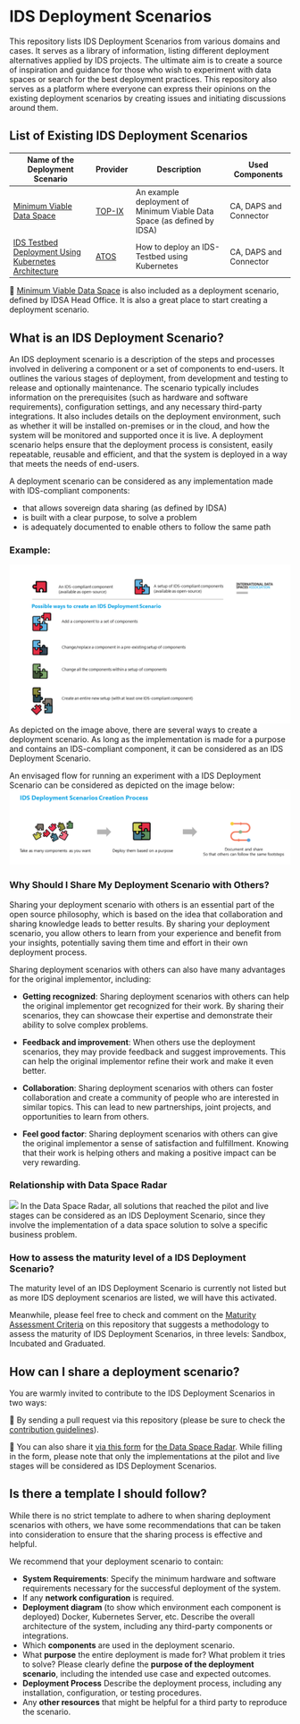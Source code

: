 # IDS Deployment Scenarios
This repository lists IDS Deployment Scenarios from various domains and cases. It serves as a library of information, listing different deployment alternatives applied by IDS projects. The ultimate aim is to create a source of inspiration and guidance for those who wish to experiment with data spaces or search for the best deployment practices. This repository also serves as a platform where everyone can express their opinions on the existing deployment scenarios by creating issues and initiating discussions around them.

## List of Existing IDS Deployment Scenarios

| Name of the Deployment Scenario | Provider | Description | Used Components | 
| -------- | -------- | -------- | -------- |
| [Minimum Viable Data Space](Deployment-Scenarios/minimum-viable-data-space-top-ix.md) | [TOP-IX](https://www.top-ix.org/it/home/) | An example deployment of Minimum Viable Data Space (as defined by IDSA) | CA, DAPS and Connector |
| [IDS Testbed Deployment Using Kubernetes Architecture](Deployment-Scenarios/minimum-viable-data-space-using-k8s.md) | [ATOS](https://atos.net/es/spain) | How to deploy an IDS-Testbed using Kubernetes | CA, DAPS and Connector |

:rocket: [Minimum Viable Data Space](https://github.com/International-Data-Spaces-Association/IDS-testbed/blob/master/minimum-viable-data-space/MVDS.md) is also included as a deployment scenario, defined by IDSA Head Office. It is also a great place to start creating a deployment scenario.

## What is an IDS Deployment Scenario? 
An IDS deployment scenario is a description of the steps and processes involved in delivering a component or a set of components to end-users. It outlines the various stages of deployment, from development and testing to release and optionally maintenance. The scenario typically includes information on the prerequisites (such as hardware and software requirements), configuration settings, and any necessary third-party integrations. It also includes details on the deployment environment, such as whether it will be installed on-premises or in the cloud, and how the system will be monitored and supported once it is live. A deployment scenario helps ensure that the deployment process is consistent, easily repeatable, reusable and efficient, and that the system is deployed in a way that meets the needs of end-users. 

A deployment scenario can be considered as any implementation made with IDS-compliant components:
- that allows sovereign data sharing (as defined by IDSA)
- is built with a clear purpose, to solve a problem
- is adequately documented to enable others to follow the same path

### Example: 
![](images/IDS-Deployment-Scenarios-Patterns.png)
As depicted on the image above, there are several ways to create a deployment scenario. As long as the implementation is made for a purpose and contains an IDS-compliant component, it can be considered as an IDS Deployment Scenario. 

An envisaged flow for running an experiment with a IDS Deployment Scenario can be considered as depicted on the image below:
![](images/creationprocess.png)

### Why Should I Share My Deployment Scenario with Others?  
Sharing your deployment scenario with others is an essential part of the open source philosophy, which is based on the idea that collaboration and sharing knowledge leads to better results. By sharing your deployment scenario, you allow others to learn from your experience and benefit from your insights, potentially saving them time and effort in their own deployment process.

Sharing deployment scenarios with others can also have many advantages for the original implementor, including:

- **Getting recognized**: Sharing deployment scenarios with others can help the original implementor get recognized for their work. By sharing their scenarios, they can showcase their expertise and demonstrate their ability to solve complex problems.

- **Feedback and improvement**: When others use the deployment scenarios, they may provide feedback and suggest improvements. This can help the original implementor refine their work and make it even better.

- **Collaboration**: Sharing deployment scenarios with others can foster collaboration and create a community of people who are interested in similar topics. This can lead to new partnerships, joint projects, and opportunities to learn from others.

- **Feel good factor**: Sharing deployment scenarios with others can give the original implementor a sense of satisfaction and fulfillment. Knowing that their work is helping others and making a positive impact can be very rewarding.

### Relationship with Data Space Radar
![](images/dataspaceradar.png)
In the Data Space Radar, all solutions that reached the pilot and live stages can be considered as an IDS Deployment Scenario, since they involve the implementation of a data space solution to solve a specific business problem. 

### How to assess the maturity level of a IDS Deployment Scenario?
The maturity level of an IDS Deployment Scenario is currently not listed but as more IDS deployment scenarios are listed, we will have this activated. 

Meanwhile, please feel free to check and comment on the [Maturity Assessment Criteria](Maturity-Assessment-Criteria.md) on this repository that suggests a methodology to assess the maturity of IDS Deployment Scenarios, in three levels: Sandbox, Incubated and Graduated. 

## How can I share a deployment scenario?
You are warmly invited to contribute to the IDS Deployment Scenarios in two ways: 

:triangular_flag_on_post: By sending a pull request via this repository (please be sure to check the [contribution guidelines](CONTRIBUTING.md)).

:triangular_flag_on_post: You can also share it [via this form](https://forms.office.com/Pages/ResponsePage.aspx?id=NNZGs_usx0K9RPFVfuibG3WVHeFvj2hHgjU7ZCgshUhUMExMOTdCWDNMSERJTjlIUlRKMVc0QTUxMCQlQCN0PWcu) for [the Data Space Radar](https://internationaldataspaces.org/adopt/data-space-radar/). While filling in the form, please note that only the implementations at the pilot and live stages will be considered as IDS Deployment Scenarios.

## Is there a template I should follow? 
While there is no strict template to adhere to when sharing deployment scenarios with others, we have some recommendations that can be taken into consideration to ensure that the sharing process is effective and helpful. 

We recommend that your deployment scenario to contain: 
- **System Requirements**: Specify the minimum hardware and software requirements necessary for the successful deployment of the system.
- If any **network configuration** is required.
- **Deployment diagram** (to show which environment each component is deployed) Docker, Kubernetes Server, etc. Describe the overall architecture of the system, including any third-party components or integrations.
- Which **components** are used in the deployment scenario. 
- What **purpose** the entire deployment is made for? What problem it tries to solve? Please clearly define the **purpose of the deployment scenario**, including the intended use case and expected outcomes.
- **Deployment Process** Describe the deployment process, including any installation, configuration, or testing procedures.
- Any **other resources** that might be helpful for a third party to reproduce the scenario.
